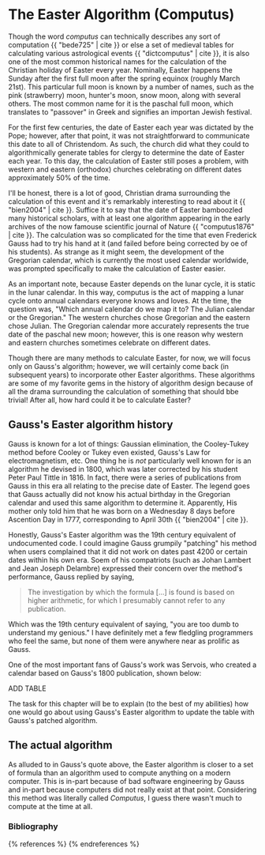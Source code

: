 # The Easter Algorithm (Computus)

Though the word *computus* can technically describes any sort of computation {{ "bede725" | cite }} or else a set of medieval tables for calculating various astrological events {{ "dictcomputus" | cite }}, it is also one of the most common historical names for the calculation of the Christian holiday of Easter every year.
Nominally, Easter happens the Sunday after the first full moon after the spring equinox (roughly March 21st).
This particular full moon is known by a number of names, such as the pink (strawberry) moon, hunter's moon, snow moon, along with several others.
The most common name for it is the paschal full moon, which translates to "passover" in Greek and signifies an importan Jewish festival.

For the first few centuries, the date of Easter each year was dictated by the Pope; however, after that point, it was not straightforward to communicate this date to all of Christendom.
As such, the church did what they could to algorithmically generate tables for clergy to determine the date of Easter each year.
To this day, the calculation of Easter still poses a problem, with western and eastern (orthodox) churches celebrating on different dates approximately 50% of the time.

I'll be honest, there is a lot of good, Christian drama surrounding the calculation of this event and it's remarkably interesting to read about it {{ "bien2004" | cite }}.
Suffice it to say that the date of Easter bamboozled many historical scholars, with at least one algorithm appearing in the early archives of the now famouse scientific journal of Nature {{ "computus1876" | cite }}.
The calculation was so complicated for the time that even Frederick Gauss had to try his hand at it (and failed before being corrected by oe of his students).
As strange as it might seem, the development of the Gregorian calendar, which is currently the most used calendar worldwide, was prompted specifically to make the calculation of Easter easier.

As an important note, because Easter depends on the lunar cycle, it is static in the lunar calendar.
In this way, computus is the act of mapping a lunar cycle onto annual calendars everyone knows and loves.
At the time, the question was, "Which annual calendar do we map it to? The Julian calendar or the Gregorian."
The western churches chose Gregorian and the eastern chose Julian.
The Gregorian calendar more accurately represents the true date of the paschal new moon; however, this is one reason why western and eastern churches sometimes celebrate on different dates.

Though there are many methods to calculate Easter, for now, we will focus only on Gauss's algorithm; however, we will certainly come back (in subsequent years) to incorporate other Easter algorithms.
These algorithms are some of my favorite gems in the history of algorithm design because of all the drama surrounding the calculation of something that should bbe trivial!
After all, how hard could it be to calculate Easter?

## Gauss's Easter algorithm history

Gauss is known for a lot of things: Gaussian elimination, the Cooley-Tukey method before Cooley or Tukey even existed, Gauss's Law for electromagnetism, etc.
One thing he is *not* particularly well known for is an algorithm he devised in 1800, which was later corrected by his student Peter Paul Tittle in 1816.
In fact, there were a series of publications from Gauss in this era all relating to the precise date of Easter.
The legend goes that Gauss actually did not know his actual birthday in the Gregorian calendar and used this same algorithm to determine it.
Apparently, His mother only told him that he was born on a Wednesday 8 days before Ascention Day in 1777, corresponding to April 30th {{ "bien2004" | cite }}.

Honestly, Gauss's Easter algorithm was the 19th century equivalent of undocumented code.
I could imagine Gauss grumpily "patching" his method when users complained that it did not work on dates past 4200 or certain dates within his own era.
Soem of his compatriots (such as Johan Lambert and Jean Joseph Delambre) expressed their concern over the method's performance, Gauss replied by saying,

> The investigation by which the formula [...] is found is based on higher arithmetic, for which I presumably cannot refer to any publication.

Which was the 19th century equivalent of saying, "you are too dumb to understand my genious."
I have definitely met a few fledgling programmers who feel the same, but none of them were anywhere near as prolific as Gauss.

One of the most important fans of Gauss's work was Servois, who created a calendar based on Gauss's 1800 publication, shown below:

ADD TABLE

The task for this chapter will be to explain (to the best of my abilities) how one would go about using Gauss's Easter algorithm to update the table with Gauss's patched algorithm.

## The actual algorithm

As alluded to in Gauss's quote above, the Easter algorithm is closer to a set of formula than an algorithm used to compute anything on a modern computer.
This is in-part because of bad software engineering by Gauss and in-part because computers did not really exist at that point.
Considering this method was literally called *Computus*, I guess there wasn't much to compute at the time at all.


### Bibliography

{% references %} {% endreferences %}

